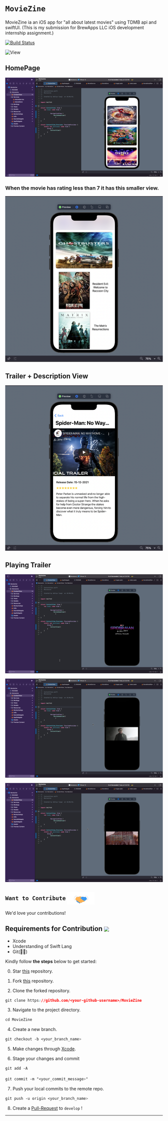 # ```MovieZine```

MovieZine ia an iOS app for "all about latest movies" using TDMB api and swiftUI.
(This is my submission for BrewApps LLC iOS development internship assignment.)


[![Build Status](https://travis-ci.org/joemccann/dillinger.svg?branch=master)](https://travis-ci.org/joemccann/dillinger)

![View](https://github.com/adityagi02/MovieZine/blob/main/Moviezine/FinalView.gif)

## HomePage

![HomePage](https://github.com/adityagi02/MovieZine/blob/main/Moviezine/Home%20Page.png)

### When the movie has rating less than 7 it has this smaller view.

![HomePage](https://github.com/adityagi02/MovieZine/blob/main/Moviezine/HomePage-2.png)


## Trailer + Description View

![DetailedView](https://github.com/adityagi02/MovieZine/blob/main/Moviezine/DetailedViewPAge.png)

## Playing Trailer

![Trailer](https://github.com/adityagi02/MovieZine/blob/main/Moviezine/TrailerRunning.png)

![Trailer](https://github.com/adityagi02/MovieZine/blob/main/Moviezine/TrailerRunning2.png)

![Trailer](https://github.com/adityagi02/MovieZine/blob/main/Moviezine/TrailerRunning3.png)




## `Want to Contribute` <img align="center" src="https://github.com/AkashSingh3031/AkashSingh3031/blob/main/Handshake.gif" height="40px">
We'd love your contributions!


<h2> Requirements for Contribution <img align="center" src="https://s3.amazonaws.com//bluesky_portal_prod/uploads/redactor_images/1478541693.063433_check_it_off_your_list_MED.gif" height="50px"></h2>

* Xcode
* Understanding of Swift Lang
* Git(😶‍🌫️)


Kindly follow <b>the steps</b> below to get started:

0. Star <a href="https://github.com/adityagi02/MovieZine" title="this">this</a> repository.

1. Fork <a href="https://github.com/adityagi02/MovieZine" title="this">this</a> repository.

2. Clone the forked repository.
```css
git clone https://github.com/<your-github-username>/MovieZine
```
  
3. Navigate to the project directory.
```py
cd MovieZine
```

4. Create a new branch.
```css
git checkout -b <your_branch_name>
```

5. Make changes through <a href="https://developer.apple.com/xcode/" title="this">Xcode</a>.

6. Stage your changes and commit
```css
git add -A

git commit -m "<your_commit_message>"
```

7. Push your local commits to the remote repo.
```css
git push -u origin <your_branch_name>
```
8. Create a <a href="https://docs.github.com/en/github/collaborating-with-pull-requests/proposing-changes-to-your-work-with-pull-requests/creating-a-pull-request" 
  title="Pull Request">Pull-Request</a> to `develop` !
  
---
